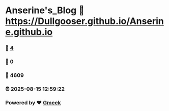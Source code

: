 # Anserine's_Blog :link: https://Dullgooser.github.io/Anserine.github.io 
### :page_facing_up: [4](https://Dullgooser.github.io/Anserine.github.io/tag.html) 
### :speech_balloon: 0 
### :hibiscus: 4609 
### :alarm_clock: 2025-08-15 12:59:22 
### Powered by :heart: [Gmeek](https://github.com/Meekdai/Gmeek)
